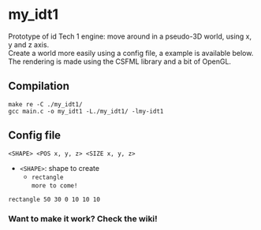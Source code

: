 # my_idt1

Prototype of id Tech 1 engine: move around in a pseudo-3D world, using x, y and z axis. <br>
Create a world more easily using a config file, a example is available below.
The rendering is made using the CSFML library and a bit of OpenGL.

## Compilation

```shell
make re -C ./my_idt1/
gcc main.c -o my_idt1 -L./my_idt1/ -lmy-idt1
```

## Config file

```
<SHAPE> <POS x, y, z> <SIZE x, y, z>
```

- `<SHAPE>`: shape to create
  - `rectangle` <br>
`more to come!`

```
rectangle 50 30 0 10 10 10
```

### Want to make it work? Check the wiki!
